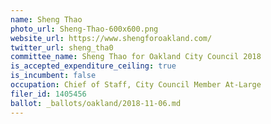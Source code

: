 ```yaml
---
name: Sheng Thao
photo_url: Sheng-Thao-600x600.png
website_url: https://www.shengforoakland.com/
twitter_url: sheng_tha0
committee_name: Sheng Thao for Oakland City Council 2018
is_accepted_expenditure_ceiling: true
is_incumbent: false
occupation: Chief of Staff, City Council Member At-Large
filer_id: 1405456
ballot: _ballots/oakland/2018-11-06.md
---
```

